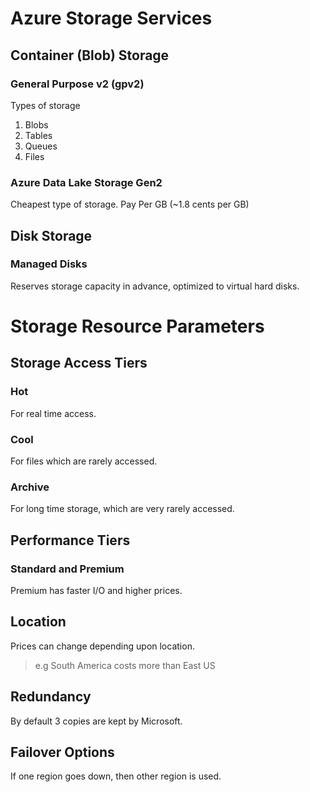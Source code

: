 # Azure Storage Services

## Container (Blob) Storage

### General Purpose v2 (gpv2)
Types of storage

1. Blobs
2. Tables
3. Queues
4. Files

### Azure Data Lake Storage Gen2
Cheapest type of storage.
Pay Per GB (~1.8 cents per GB)

## Disk Storage

### Managed Disks
Reserves storage capacity in advance, optimized to virtual hard disks.


# Storage Resource Parameters

## Storage Access Tiers

### Hot
For real time access.

### Cool
For files which are rarely accessed.

### Archive
For long time storage, which are very rarely accessed.

## Performance Tiers

### Standard and Premium
Premium has faster I/O and higher prices.

## Location
Prices can change depending upon location.

> e.g South America costs more than East US

## Redundancy
By default 3 copies are kept by Microsoft.

## Failover Options
If one region goes down, then other region is used.

